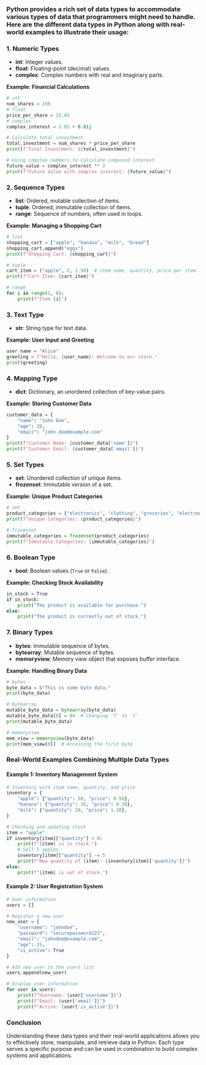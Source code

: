 ### Python provides a rich set of data types to accommodate various types of data that programmers might need to handle. Here are the different data types in Python along with real-world examples to illustrate their usage:

### 1. Numeric Types
- **int**: Integer values.
- **float**: Floating-point (decimal) values.
- **complex**: Complex numbers with real and imaginary parts.

**Example: Financial Calculations**

```python
# int
num_shares = 150
# float
price_per_share = 23.45
# complex
complex_interest = 1.05 + 0.01j

# Calculate total investment
total_investment = num_shares * price_per_share
print(f"Total Investment: ${total_investment}")

# Using complex numbers to calculate compound interest
future_value = complex_interest ** 2
print(f"Future Value with complex interest: {future_value}")
```

### 2. Sequence Types
- **list**: Ordered, mutable collection of items.
- **tuple**: Ordered, immutable collection of items.
- **range**: Sequence of numbers, often used in loops.

**Example: Managing a Shopping Cart**

```python
# list
shopping_cart = ["apple", "banana", "milk", "bread"]
shopping_cart.append("eggs")
print(f"Shopping Cart: {shopping_cart}")

# tuple
cart_item = ("apple", 2, 1.50)  # item name, quantity, price per item
print(f"Cart Item: {cart_item}")

# range
for i in range(1, 6):
    print(f"Item {i}")
```

### 3. Text Type
- **str**: String type for text data.

**Example: User Input and Greeting**

```python
user_name = "Alice"
greeting = f"Hello, {user_name}! Welcome to our store."
print(greeting)
```

### 4. Mapping Type
- **dict**: Dictionary, an unordered collection of key-value pairs.

**Example: Storing Customer Data**

```python
customer_data = {
    "name": "John Doe",
    "age": 30,
    "email": "john.doe@example.com"
}
print(f"Customer Name: {customer_data['name']}")
print(f"Customer Email: {customer_data['email']}")
```

### 5. Set Types
- **set**: Unordered collection of unique items.
- **frozenset**: Immutable version of a set.

**Example: Unique Product Categories**

```python
# set
product_categories = {"electronics", "clothing", "groceries", "electronics"}
print(f"Unique Categories: {product_categories}")

# frozenset
immutable_categories = frozenset(product_categories)
print(f"Immutable Categories: {immutable_categories}")
```

### 6. Boolean Type
- **bool**: Boolean values (`True` or `False`).

**Example: Checking Stock Availability**

```python
in_stock = True
if in_stock:
    print("The product is available for purchase.")
else:
    print("The product is currently out of stock.")
```

### 7. Binary Types
- **bytes**: Immutable sequence of bytes.
- **bytearray**: Mutable sequence of bytes.
- **memoryview**: Memory view object that exposes buffer interface.

**Example: Handling Binary Data**

```python
# bytes
byte_data = b"This is some byte data."
print(byte_data)

# bytearray
mutable_byte_data = bytearray(byte_data)
mutable_byte_data[0] = 84  # Changing 'T' to 't'
print(mutable_byte_data)

# memoryview
mem_view = memoryview(byte_data)
print(mem_view[0])  # Accessing the first byte
```

### Real-World Examples Combining Multiple Data Types

#### Example 1: Inventory Management System

```python
# Inventory with item name, quantity, and price
inventory = {
    "apple": {"quantity": 50, "price": 0.50},
    "banana": {"quantity": 30, "price": 0.30},
    "milk": {"quantity": 20, "price": 1.20},
}

# Checking and updating stock
item = "apple"
if inventory[item]["quantity"] > 0:
    print(f"{item} is in stock.")
    # Sell 5 apples
    inventory[item]["quantity"] -= 5
    print(f"New quantity of {item}: {inventory[item]['quantity']}")
else:
    print(f"{item} is out of stock.")
```

#### Example 2: User Registration System

```python
# User information
users = []

# Register a new user
new_user = {
    "username": "johndoe",
    "password": "securepassword123",
    "email": "johndoe@example.com",
    "age": 25,
    "is_active": True
}

# Add new user to the users list
users.append(new_user)

# Display user information
for user in users:
    print(f"Username: {user['username']}")
    print(f"Email: {user['email']}")
    print(f"Active: {user['is_active']}")
```

### Conclusion

Understanding these data types and their real-world applications allows you to effectively store, manipulate, and retrieve data in Python. Each type serves a specific purpose and can be used in combination to build complex systems and applications.
